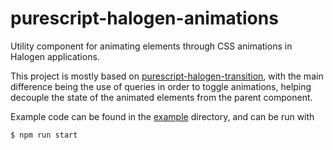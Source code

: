 # purescript-halogen-animations
Utility component for animating elements through CSS animations in Halogen applications.

This project is mostly based on [purescript-halogen-transition](https://github.com/nonbili/purescript-halogen-transition), with the main difference being the use of queries in order to toggle animations, helping decouple the state of the animated elements from the parent component. 

Example code can be found in the [example](./example) directory, and can be run with

``` sh
$ npm run start
```

